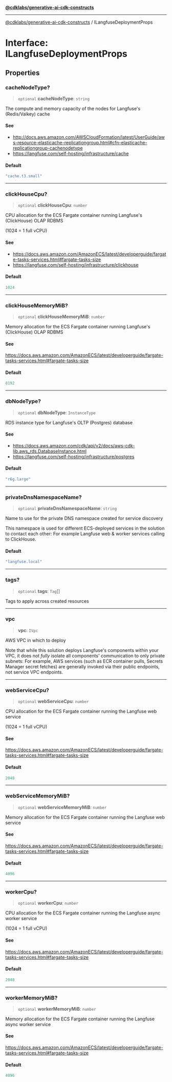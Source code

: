 [**@cdklabs/generative-ai-cdk-constructs**](../README.md)

***

[@cdklabs/generative-ai-cdk-constructs](../README.md) / ILangfuseDeploymentProps

# Interface: ILangfuseDeploymentProps

## Properties

### cacheNodeType?

> `optional` **cacheNodeType**: `string`

The compute and memory capacity of the nodes for Langfuse's (Redis/Valkey) cache

#### See

 - http://docs.aws.amazon.com/AWSCloudFormation/latest/UserGuide/aws-resource-elasticache-replicationgroup.html#cfn-elasticache-replicationgroup-cachenodetype
 - https://langfuse.com/self-hosting/infrastructure/cache

#### Default

```ts
"cache.t3.small"
```

***

### clickHouseCpu?

> `optional` **clickHouseCpu**: `number`

CPU allocation for the ECS Fargate container running Langfuse's (ClickHouse) OLAP RDBMS

(1024 = 1 full vCPU)

#### See

 - https://docs.aws.amazon.com/AmazonECS/latest/developerguide/fargate-tasks-services.html#fargate-tasks-size
 - https://langfuse.com/self-hosting/infrastructure/clickhouse

#### Default

```ts
1024
```

***

### clickHouseMemoryMiB?

> `optional` **clickHouseMemoryMiB**: `number`

Memory allocation for the ECS Fargate container running Langfuse's (ClickHouse) OLAP RDBMS

#### See

https://docs.aws.amazon.com/AmazonECS/latest/developerguide/fargate-tasks-services.html#fargate-tasks-size

#### Default

```ts
8192
```

***

### dbNodeType?

> `optional` **dbNodeType**: `InstanceType`

RDS instance type for Langfuse's OLTP (Postgres) database

#### See

 - https://docs.aws.amazon.com/cdk/api/v2/docs/aws-cdk-lib.aws_rds.DatabaseInstance.html
 - https://langfuse.com/self-hosting/infrastructure/postgres

#### Default

```ts
"r6g.large"
```

***

### privateDnsNamespaceName?

> `optional` **privateDnsNamespaceName**: `string`

Name to use for the private DNS namespace created for service discovery

This namespace is used for different ECS-deployed services in the solution to contact each
other: For example Langfuse web & worker services calling to ClickHouse.

#### Default

```ts
"langfuse.local"
```

***

### tags?

> `optional` **tags**: `Tag`[]

Tags to apply across created resources

***

### vpc

> **vpc**: `IVpc`

AWS VPC in which to deploy

Note that while this solution deploys Langfuse's components within your VPC, it does not
*fully* isolate all components' communication to only private subnets: For example, AWS
services (such as ECR container pulls, Secrets Manager secret fetches) are generally invoked
via their public endpoints, not service VPC endpoints.

***

### webServiceCpu?

> `optional` **webServiceCpu**: `number`

CPU allocation for the ECS Fargate container running the Langfuse web service

(1024 = 1 full vCPU)

#### See

https://docs.aws.amazon.com/AmazonECS/latest/developerguide/fargate-tasks-services.html#fargate-tasks-size

#### Default

```ts
2048
```

***

### webServiceMemoryMiB?

> `optional` **webServiceMemoryMiB**: `number`

Memory allocation for the ECS Fargate container running the Langfuse web service

#### See

https://docs.aws.amazon.com/AmazonECS/latest/developerguide/fargate-tasks-services.html#fargate-tasks-size

#### Default

```ts
4096
```

***

### workerCpu?

> `optional` **workerCpu**: `number`

CPU allocation for the ECS Fargate container running the Langfuse async worker service

(1024 = 1 full vCPU)

#### See

https://docs.aws.amazon.com/AmazonECS/latest/developerguide/fargate-tasks-services.html#fargate-tasks-size

#### Default

```ts
2048
```

***

### workerMemoryMiB?

> `optional` **workerMemoryMiB**: `number`

Memory allocation for the ECS Fargate container running the Langfuse async worker service

#### See

https://docs.aws.amazon.com/AmazonECS/latest/developerguide/fargate-tasks-services.html#fargate-tasks-size

#### Default

```ts
4096
```

